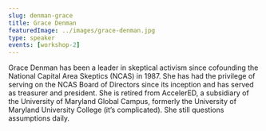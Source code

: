 ```yaml
---
slug: denman-grace
title: Grace Denman
featuredImage: ../images/grace-denman.jpg
type: speaker
events: [workshop-2]
---
```


Grace Denman has been a leader in skeptical activism since cofounding the National Capital Area Skeptics (NCAS) in 1987. She has had the privilege of serving on the NCAS Board of Directors since its inception and has served as treasurer and president. She is retired from AccelerED, a subsidiary of the University of Maryland Global Campus, formerly the University of Maryland University College (it’s complicated). She still questions assumptions daily.
